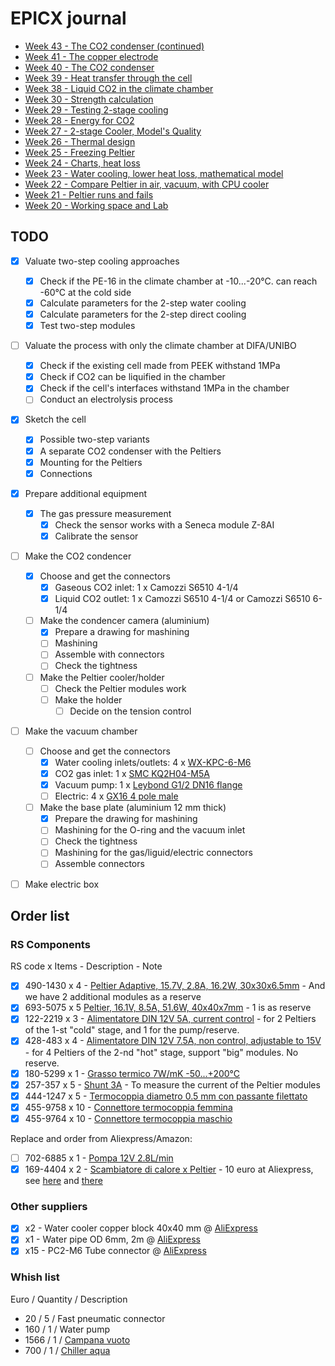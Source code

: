 # EPICX journal

- [Week 43 - The CO2 condenser (continued)](<journal/week 43.md>)
- [Week 41 - The copper electrode](<journal/week 41.md>)
- [Week 40 - The CO2 condenser](<journal/week 40.md>)
- [Week 39 - Heat transfer through the cell](<journal/week 39.md>)
- [Week 38 - Liquid CO2 in the climate chamber](<journal/week 38.md>)
- [Week 30 - Strength calculation](<journal/week 30.md>)
- [Week 29 - Testing 2-stage cooling](<journal/week 29.md>)
- [Week 28 - Energy for CO2](<journal/week 28.md>)
- [Week 27 - 2-stage Cooler, Model's Quality](<journal/week 27.md>)
- [Week 26 - Thermal design](<journal/week 26.md>)
- [Week 25 - Freezing Peltier](<journal/week 25.md>)
- [Week 24 - Charts, heat loss](<journal/week 24.md>)
- [Week 23 - Water cooling, lower heat loss, mathematical model](<journal/week 23.md>)
- [Week 22 - Compare Peltier in air, vacuum, with CPU cooler](<journal/week 22.md>)
- [Week 21 - Peltier runs and fails](<journal/week 21.md>)
- [Week 20 - Working space and Lab](<journal/week 20.md>)

## TODO

- [x] Valuate two-step cooling approaches
    - [x] Check if the PE-16 in the climate chamber at -10...-20&deg;C. can reach -60&deg;C at the cold side
    - [x] Calculate parameters for the 2-step water cooling
    - [x] Calculate parameters for the 2-step direct cooling
    - [x] Test two-step modules
- [ ] Valuate the process with only the climate chamber at DIFA/UNIBO
    - [x] Check if the existing cell made from PEEK withstand 1MPa
    - [x] Check if CO2 can be liquified in the chamber
    - [x] Check if the cell's interfaces withstand 1MPa in the chamber
    - [ ] Conduct an electrolysis process
- [x] Sketch the cell
    - [x] Possible two-step variants
    - [x] A separate CO2 condenser with the Peltiers
    - [x] Mounting for the Peltiers 
    - [x] Connections
- [x] Prepare additional equipment
    - [x] The gas pressure measurement
        - [x] Check the sensor works with a Seneca module Z-8AI
        - [x] Calibrate the sensor 
- [ ] Make the CO2 condencer
    - [x] Choose and get the connectors
        - [x] Gaseous CO2 inlet: 1 x Camozzi S6510 4-1/4
        - [x] Liquid CO2 outlet: 1 x Camozzi S6510 4-1/4 or Camozzi S6510 6-1/4
    - [ ] Make the condencer camera (aluminium)
        - [x] Prepare a drawing for mashining
        - [ ] Mashining
        - [ ] Assemble with connectors
        - [ ] Check the tightness
    - [ ] Make the Peltier cooler/holder
        - [ ] Check the Peltier modules work
        - [ ] Make the holder
            - [ ] Decide on the tension control    
- [ ] Make the vacuum chamber
    - [ ] Choose and get the connectors
        - [x] Water cooling inlets/outlets: 4 x [WX-KPC-6-M6](https://www.aliexpress.com/item/1005003339030118.htm)
        - [x] CO2 gas inlet: 1 x [SMC KQ2H04-M5A](https://it.rs-online.com/web/p/raccordi-per-pneumatica/7715068)
        - [x] Vacuum pump: 1 x [Leybond G1/2 DN16 flange](https://www.leyboldproducts.com/products/flanges-and-fittings/iso-kf/flanges-adapters/483/screw-in-flanges-iso-kf?number=88631)
        - [ ] Electric: 4 x [GX16 4 pole male](https://www.amazon.it/dp/B0CKVWC2CB)
    - [ ] Make the base plate (aluminium 12 mm thick)
        - [x] Prepare the drawing for mashining
        - [ ] Mashining for the O-ring and the vacuum inlet
        - [ ] Check the tightness
        - [ ] Mashining for the gas/liguid/electric connectors
        - [ ] Assemble connectors
- [ ] Make electric box


## Order list
### RS Components
RS code x Items - Description - Note
- [x] 490-1430 x 4 - [Peltier Adaptive, 15.7V, 2.8A, 16.2W, 30x30x6.5mm](https://it.rs-online.com/web/p/moduli-peltier/4901430) - And we have 2 additional modules as a reserve 
- [x] 693-5075 x 5 [Peltier, 16.1V, 8.5A, 51.6W, 40x40x7mm](https://it.rs-online.com/web/p/moduli-peltier/6935075) - 1 is as reserve
- [x] 122-2219 x 3 - [Alimentatore DIN 12V 5A, current control](https://it.rs-online.com/web/p/alimentatori-per-guida-din/1222219) - for 2 Peltiers of the 1-st "cold" stage, and 1 for the pump/reserve.
- [x] 428-483 x 4 - [Alimentatore DIN 12V 7.5A, non control, adjustable to 15V](https://it.rs-online.com/web/p/alimentatori-per-guida-din/0428483) - for 4 Peltiers of the 2-nd "hot" stage, support "big" modules. No reserve. 
- [x] 180-5299 x 1 - [Grasso termico 7W/mK -50...+200&deg;C](https://it.rs-online.com/web/p/grasso-termico/1805299)
- [x] 257-357 x 5 - [Shunt 3A](https://it.rs-online.com/web/p/shunt/0257357) - To measure the current of the Peltier modules
- [x] 444-1247 x 5 - [Termocoppia diametro 0.5 mm con passante filettato](https://it.rs-online.com/web/p/termocoppie/4441247)
- [x] 455-9758 x 10 - [Connettore termocoppia femmina](https://it.rs-online.com/web/p/accessori-per-sensori/4559758)
- [x] 455-9764 x 10 - [Connettore termocoppia maschio](https://it.rs-online.com/web/p/accessori-per-sensori/4559764)

Replace and order from Aliexpress/Amazon:
- [ ] 702-6885 x 1 - [Pompa 12V 2.8L/min](https://it.rs-online.com/web/p/pompe-per-acqua/7026885)
- [x] 169-4404 x 2 - [Scambiatore di calore x Peltier](https://it.rs-online.com/web/p/scambiatori-di-calore-a-piastre/1694404) - 10 euro at Aliexpress, see [here](https://it.aliexpress.com/item/1005005489417933.html) and [there](https://it.aliexpress.com/item/32839597996.html)

### Other suppliers
- [x] x2 - Water cooler copper block 40x40 mm @ [AliExpress](https://it.aliexpress.com/item/1005005489417933.html)
- [x] x1 - Water pipe OD 6mm, 2m @ [AliExpress](https://www.aliexpress.com/item/1005005489417933.html)
- [x] x15 - PC2-M6 Tube connector @ [AliExpress](https://www.aliexpress.com/item/1005003339030118.html)

### Whish list
Euro / Quantity / Description
- 20 / 5 / Fast pneumatic connector
- 160 / 1 / Water pump
- 1566 / 1 / [Campana vuoto](https://www.castrocompositesshop.com/it/materiali-di-vuoto/1546-campana-a-vuoto-17-litri.html)
- 700 / 1 / [Chiller aqua](https://www.lasermake.it/product/26238829/chiller-cw-5200-per-ricircolo-raffreddamento-acqua)
